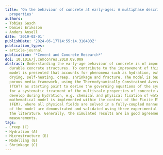 ```yaml
---
title: 'On the behaviour of concrete at early-ages: A multiphase description of hygro-thermo-chemo-mechanical
  properties'
authors:
- Tobias Gasch
- Daniel Eriksson
- Anders Ansell
date: '2019-02-01'
publishDate: '2024-06-17T14:55:14.318483Z'
publication_types:
- article-journal
publication: '*Cement and Concrete Research*'
doi: 10.1016/j.cemconres.2018.09.009
abstract: Understanding the early-age behaviour of concrete is of importance for designing
  durable concrete structures. To contribute to the improvement of this, a hygro-thermo-chemo-mechanical
  model is presented that accounts for phenomena such as hydration, external and internal
  drying, self-heating, creep, shrinkage and fracture. The model is based on a multiphase
  porous media framework, using the Thermodynamically Constrained Averaging Theory
  (TCAT) as starting point to derive the governing equations of the system. This allows
  for a systematic treatment of the multiscale properties of concrete and how these
  develop during hydration, e.g. chemical and physical fixation of water. The proposed
  mathematical model is implemented within the context of the Finite Element Method
  (FEM), where all physical fields are solved in a fully-coupled manner. Chosen properties
  of the model are demonstrated and validated using three experimental results from
  the literature. Generally, the simulated results are in good agreement with the
  measurements.
tags:
- Creep (C)
- Hydration (A)
- Microstructure (B)
- Modelling (E)
- Shrinkage (C)
---
```

